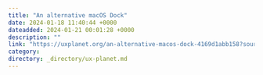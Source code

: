 ```yaml
---
title: "An alternative macOS Dock"
date: 2024-01-18 11:40:44 +0000
dateadded: 2024-01-21 00:01:28 +0000
description: ""
link: "https://uxplanet.org/an-alternative-macos-dock-4169d1abb158?source=rss----819cc2aaeee0---4"
category:
directory: _directory/ux-planet.md
---
```

